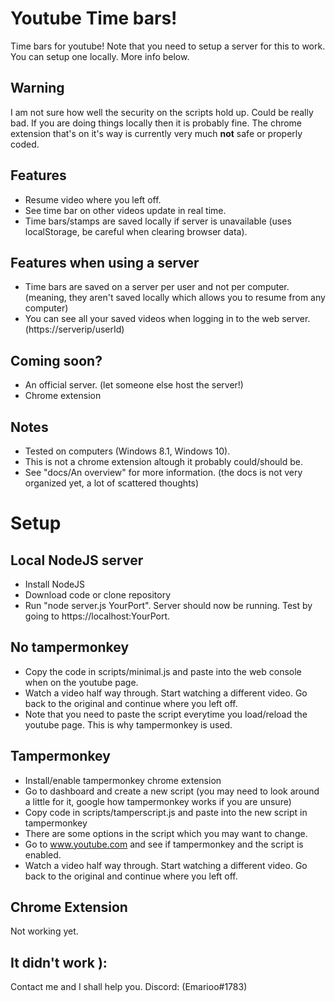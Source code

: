 # Youtube Time bars!
Time bars for youtube!
Note that you need to setup a server for this to work.
You can setup one locally. More info below.

## Warning
I am not sure how well the security on the scripts hold up. Could be really bad.
If you are doing things locally then it is probably fine.
The chrome extension that's on it's way is currently very much **not** safe or properly coded.

## Features
- Resume video where you left off.
- See time bar on other videos update in real time.
- Time bars/stamps are saved locally if server is unavailable (uses localStorage, be careful when clearing browser data).

## Features when using a server
- Time bars are saved on a server per user and not per computer. (meaning, they aren't saved locally which allows you to resume from any computer)
- You can see all your saved videos when logging in to the web server. (https://serverip/userId)

## Coming soon?
- An official server. (let someone else host the server!)
- Chrome extension

## Notes
- Tested on computers (Windows 8.1, Windows 10).
- This is not a chrome extension altough it probably could/should be.
- See "docs/An overview" for more information. (the docs is not very organized yet, a lot of scattered thoughts)

# Setup
## Local NodeJS server
- Install NodeJS
- Download code or clone repository
- Run "node server.js YourPort". Server should now be running. Test by going to https://localhost:YourPort.

## No tampermonkey
- Copy the code in scripts/minimal.js and paste into the web console when on the youtube page.
- Watch a video half way through. Start watching a different video. Go back to the original and continue where you left off.
- Note that you need to paste the script everytime you load/reload the youtube page. This is why tampermonkey is used.

## Tampermonkey
- Install/enable tampermonkey chrome extension
- Go to dashboard and create a new script (you may need to look around a little for it, google how tampermonkey works if you are unsure)
- Copy code in scripts/tamperscript.js and paste into the new script in tampermonkey
- There are some options in the script which you may want to change.
- Go to www.youtube.com and see if tampermonkey and the script is enabled.
- Watch a video half way through. Start watching a different video. Go back to the original and continue where you left off.

## Chrome Extension
Not working yet.

## It didn't work ):
Contact me and I shall help you.
Discord: (Emarioo#1783)
